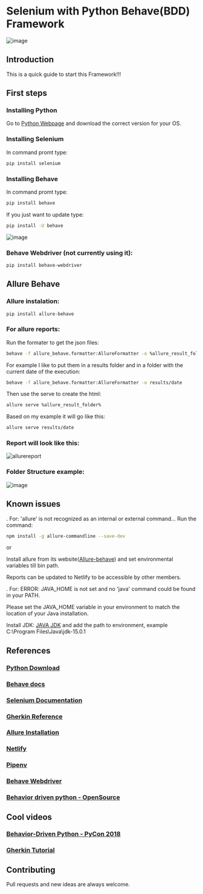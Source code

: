 # Selenium with Python Behave(BDD) Framework

![image](https://user-images.githubusercontent.com/67669609/102962381-81b06800-44c5-11eb-97f2-75d34ee65735.png)

## Introduction
This is a quick guide to start this Framework!!!

## First steps
### Installing Python
Go to [Python Webpage](https://www.python.org/downloads/) and download the correct version for your OS.

### Installing Selenium
In command promt type: 
```bash
pip install selenium
```

### Installing Behave
In command promt type: 
```bash
pip install behave
```
If you just want to update type: 
```bash
pip install -U behave
```
![image](https://user-images.githubusercontent.com/67669609/102725004-5c1f3500-42f2-11eb-9331-fd60b55b769f.png)

### Behave Webdriver (not currently using it):
```bash
pip install behave-webdriver
```
## Allure Behave
### Allure instalation:
```bash
pip install allure-behave
```


### For allure reports:
Run the formater to get the json files:
```bash
behave -f allure_behave.formatter:AllureFormatter -o %allure_result_folder% ./features
```
For example I like to put them in a results folder and in a folder with the current date of the execution:
```bash
behave -f allure_behave.formatter:AllureFormatter -o results/date
```

Then use the serve to create the html: 
```bash
allure serve %allure_result_folder%
```
Based on my example it will go like this:
```bash
allure serve results/date
```

### Report will look like this:
![allurereport](https://user-images.githubusercontent.com/67669609/102724727-79530400-42f0-11eb-9369-37f6ea97f2f0.png)


### Folder Structure example:
![image](https://user-images.githubusercontent.com/67669609/102962763-495d5980-44c6-11eb-96b6-80e44703ab9c.png)

## Known issues
. For: 'allure' is not recognized as an internal or external command...
Run the command: 
```bash
npm install -g allure-commandline --save-dev
```
or

Install allure from its website([Allure-behave](https://pypi.org/project/allure-behave/)) and set environmental variables till bin path.

Reports can be updated to Netlify to be accessible by other members.

. For: ERROR: JAVA_HOME is not set and no 'java' command could be found in your PATH.

Please set the JAVA_HOME variable in your environment to match the
location of your Java installation.

Install JDK:
[JAVA JDK](https://www.oracle.com/java/technologies/javase-jdk15-downloads.html)
and add the path to environment, example C:\Program Files\Java\jdk-15.0.1

## References
### [Python Download](https://www.python.org/downloads/)
### [Behave docs](https://behave.readthedocs.io/en/latest/index.html)
### [Selenium Documentation](https://www.selenium.dev/documentation/en/)
### [Gherkin Reference](https://cucumber.io/docs/gherkin/reference/)
### [Allure Installation](https://pypi.org/project/allure-behave/)
### [Netlify](https://www.netlify.com/)
### [Pipenv](https://pypi.org/project/pipenv/)
### [Behave Webdriver](https://pypi.org/project/behave-webdriver/)
### [Behavior driven python - OpenSource](https://opensource.com/article/18/5/behavior-driven-python)

## Cool videos
### [Behavior-Driven Python - PyCon 2018](https://www.youtube.com/watch?v=EtIAbfCrsFI&t=344s&ab_channel=PyCon2018)
### [Gherkin Tutorial](https://www.youtube.com/watch?v=KP0vpVLatMc&ab_channel=RevalGovender)

## Contributing
Pull requests and new ideas are always welcome.
